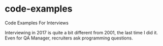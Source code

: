 # code-examples
Code Examples For Interviews

Interviewing in 2017 is quite a bit different from 2001, the last time I did it.  Even for QA Manager, recruiters ask programming questions.
